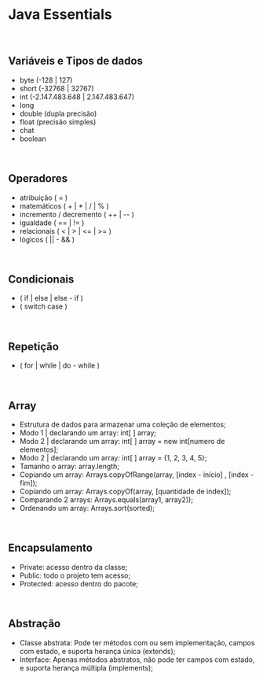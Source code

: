 # Java Essentials

<br>

## Variáveis e Tipos de dados

- byte (-128 | 127)
- short (-32768 | 32767)
- int (-2.147.483.648 | 2.147.483.647) 
- long
- double (dupla precisão)
- float (precisão simples)
- chat
- boolean

<br>

## Operadores

- atribuição ( = )
- matemáticos ( + | * | / | % )
- incremento / decremento ( ++ | -- )
- igualdade ( == | != )
- relacionais ( < | > | <= | >= )
- lógicos ( || - && )

<br>

## Condicionais

- ( if | else | else - if )
- ( switch case )

<br>

## Repetição

- ( for | while | do - while )

<br>

## Array

- Estrutura de dados para armazenar uma coleção de elementos;
- Modo 1 | declarando um array: int[ ] array;
- Modo 2 | declarando um array: int[ ] array = new int[numero de elementos];
- Modo 2 | declarando um array: int[ ] array = {1, 2, 3, 4, 5};
- Tamanho o array: array.length;
- Copiando um array: Arrays.copyOfRange(array, [index - início] , [index - fim]);
- Copiando um array: Arrays.copyOf(array, [quantidade de index]);
- Comparando 2 arrays: Arrays.equals(array1, array2));
- Ordenando um array: Arrays.sort(sorted);

<br>

## Encapsulamento

- Private: acesso dentro da classe;
- Public: todo o projeto tem acesso;
- Protected: acesso dentro do pacote;

<br>

## Abstração

- Classe abstrata: Pode ter métodos com ou sem implementação, campos com estado, e suporta herança única (extends);
- Interface: Apenas métodos abstratos, não pode ter campos com estado, e suporta herança múltipla (implements);
